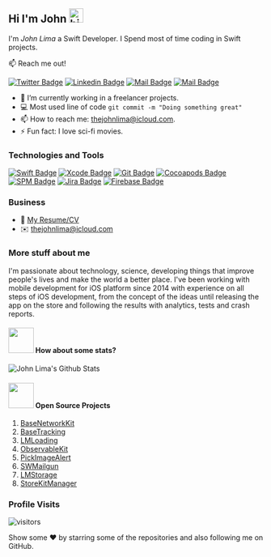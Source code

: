 ## Hi I'm John <img src="https://user-images.githubusercontent.com/1303154/88677602-1635ba80-d120-11ea-84d8-d263ba5fc3c0.gif" width="28px" alt="hi">

I'm *John Lima* a Swift Developer. I Spend most of time coding in Swift projects.

📫 Reach me out!

[![Twitter Badge](https://img.shields.io/badge/-@thejohnlima-1ca0f1?style=flat&labelColor=1ca0f1&logo=twitter&logoColor=white&link=https://twitter.com/thejohnlima)](https://twitter.com/thejohnlima)
[![Linkedin Badge](https://img.shields.io/badge/-thejohnlima-0e76a8?style=flat&labelColor=0e76a8&logo=linkedin&logoColor=white)](https://www.linkedin.com/in/thejohnlima/)
[![Mail Badge](https://img.shields.io/badge/-@thejohnlima-e84393?style=flat&labelColor=e84393&logo=instagram&logoColor=white)](https://instagram.com/thejohnlima)
[![Mail Badge](https://img.shields.io/badge/-thejohnlima-c0392b?style=flat&labelColor=c0392b&logo=gmail&logoColor=white)](mailto:thejohnlima@icloud.com)

- 🔭 I’m currently working in a freelancer projects.
- 💻 Most used line of code `git commit -m "Doing something great"`
- 📫 How to reach me: thejohnlima@icloud.com.
- ⚡ Fun fact: I love sci-fi movies.

### Technologies and Tools

[![Swift Badge](https://img.shields.io/badge/-Swift-D84A26?style=for-the-badge&labelColor=black&logo=apple&logoColor=FFF)](https://developer.apple.com/swift/)
[![Xcode Badge](https://img.shields.io/badge/-Xcode-007acc?style=for-the-badge&labelColor=black&logo=apple&logoColor=FFF)](https://developer.apple.com/xcode/)
[![Git Badge](https://img.shields.io/badge/-Git-3C873A?style=for-the-badge&labelColor=black&logo=git&logoColor=3C873A)](https://git-scm.com)
[![Cocoapods Badge](https://img.shields.io/badge/-Pods-E03424?style=for-the-badge&labelColor=black&logo=cocoapods&logoColor=E03424)](https://cocoapods.org)
[![SPM Badge](https://img.shields.io/badge/-SPM-007acc?style=for-the-badge&labelColor=black&logo=apple&logoColor=FFF)](https://developer.apple.com/documentation/swift_packages)
[![Jira Badge](https://img.shields.io/badge/-Jira-1B46AC?style=for-the-badge&labelColor=black&logo=jira&logoColor=1B46AC)](https://www.atlassian.com/software/jira)
[![Firebase Badge](https://img.shields.io/badge/-Firebase-F7CD51?style=for-the-badge&labelColor=black&logo=firebase&logoColor=F7CD51)](https://firebase.google.com)

### Business

- 📎 [My Resume/CV](https://github.com/thejohnlima/Resume/blob/master/resume.pdf)
- ✉️ thejohnlima@icloud.com

### More stuff about me

I'm passionate about technology, science, developing things that improve people's lives and make the world a better place. I've been working with mobile development for iOS platform since 2014 with experience on all steps of iOS development, from the concept of the ideas until releasing the app on the store and following the results with analytics, tests and crash reports.

#### <img src="https://media.giphy.com/media/VgCDAzcKvsR6OM0uWg/giphy.gif" width="50"> How about some stats?

![John Lima's Github Stats](https://github-readme-stats.vercel.app/api?username=thejohnlima&show_icons=true_color=fff&icon_color=79ff97&text_color=9f9f9f&bg_color=151515)

#### <img src="https://media.giphy.com/media/jrnlTtQdMwdpzXs1l7/giphy.gif" width="50"> Open Source Projects

1. [BaseNetworkKit](https://github.com/thejohnlima/BaseNetworkKit)
2. [BaseTracking](https://github.com/thejohnlima/BaseTracking)
3. [LMLoading](https://github.com/thejohnlima/LMLoading)
4. [ObservableKit](https://github.com/thejohnlima/ObservableKit)
5. [PickImageAlert](https://github.com/thejohnlima/PickImageAlert)
6. [SWMailgun](https://github.com/thejohnlima/SWMailgun)
7. [LMStorage](https://github.com/thejohnlima/LMStorage)
8. [StoreKitManager](https://gist.github.com/thejohnlima/7f4c8808ef27bebb90aac3fd9becba2b)

### Profile Visits

![visitors](https://visitor-badge.glitch.me/badge?page_id=thejohnlima.thejohnlima)

Show some ❤️ by starring some of the repositories and also following me on GitHub.
